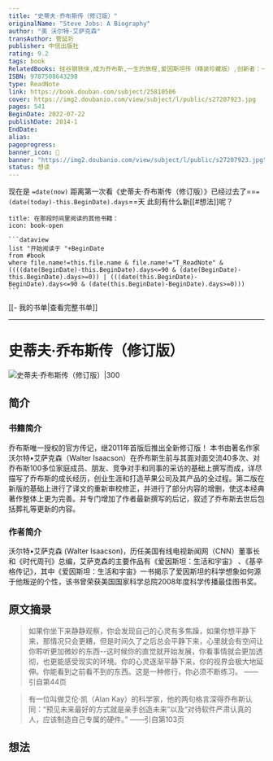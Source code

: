 ```yaml
---
title: "史蒂夫·乔布斯传（修订版）"
originalName: "Steve Jobs: A Biography"
author: "美 沃尔特·艾萨克森"
transAuthor: 管延圻
publisher: 中信出版社
rating: 9.2
tags: book
RelatedBooks: 硅谷钢铁侠,成为乔布斯,一生的旅程,爱因斯坦传（精装珍藏版）,创新者：一群技术狂人和鬼才程序员...,鞋狗,心若菩提,列奥纳多·达·芬奇传,邓小平时代,维特根斯坦传
ISBN: 9787508643298
type: ReadNote
link: https://book.douban.com/subject/25810506
cover: https://img2.doubanio.com/view/subject/l/public/s27207923.jpg
pages: 541
BeginDate: 2022-07-22
publishDate: 2014-1
EndDate:
alias:
pageprogress:
banner_icon: 📖
banner: "https://img2.doubanio.com/view/subject/l/public/s27207923.jpg"
status: 想读
---
```


现在是 `=date(now)`
距离第一次看《史蒂夫·乔布斯传（修订版）》已经过去了==`=(date(today)-this.BeginDate).days`==天
此刻有什么新[[#想法]]呢？
````ad-abstract
title: 在那段时间里阅读的其他书籍：
icon: book-open

```dataview
list "开始阅读于 "+BeginDate
from #book
where file.name!=this.file.name & file.name!="T_ReadNote" & ((((date(BeginDate)-this.BeginDate).days<=90 & (date(BeginDate)-this.BeginDate).days>=0)) | (((date(this.BeginDate)-BeginDate).days<=90 & (date(this.BeginDate)-BeginDate).days>=0)))
```
````
[[- 我的书单|查看完整书单]]

---
# 史蒂夫·乔布斯传（修订版）

![史蒂夫·乔布斯传（修订版）|300](https://img2.doubanio.com/view/subject/l/public/s27207923.jpg)

## 简介
### 书籍简介

乔布斯唯一授权的官方传记，继2011年首版后推出全新修订版！
本书由著名作家沃尔特•艾萨克森（Walter Isaacson）在乔布斯生前与其面对面交流40多次、对乔布斯100多位家庭成员、朋友、竞争对手和同事的采访的基础上撰写而成，详尽描写了乔布斯的成长经历，创业生涯和打造苹果公司及其产品的全过程。第二版在新版的基础上进行了译文的重新审校修正，并进行了部分内容的增删，使这本经典著作整体上更为完善。并专门增加了作者最新撰写的后记，叙述了乔布斯去世后包括葬礼等更新的内容。


### 作者简介

沃尔特•艾萨克森 (Walter Isaacson)，历任美国有线电视新闻网（CNN）董事长和《时代周刊》总编，艾萨克森的主要作品有《爱因斯坦：生活和宇宙》 、《基辛格传记》，其中《爱因斯坦：生活和宇宙》一书揭示了爱因斯坦的科学想象如何源于他叛逆的个性，该书曾荣获美国国家科学总院2008年度科学传播最佳图书奖。


## 原文摘录
> 如果你坐下来静静观察，你会发现自己的心灵有多焦躁，如果你想平静下来，那情况只会更糟，但是时间久了之后总会平静下来，心里就会有空间让你聆听更加微妙的东西--这时候你的直觉就开始发展，你看事情就会更加透彻，也更能感受现实的环境。你的心灵逐渐平静下来，你的视界会极大地延伸。你能看到之前看不到的东西。这是一种修行，你必须不断练习。
——引自第44页

> 有一位叫做艾伦·凯（Alan Kay）的科学家，他的两句格言深得乔布斯认同：“预见未来最好的方式就是亲手创造未来”以及“对待软件严肃认真的人，应该制造自己专属的硬件。”
——引自第103页

## 想法
